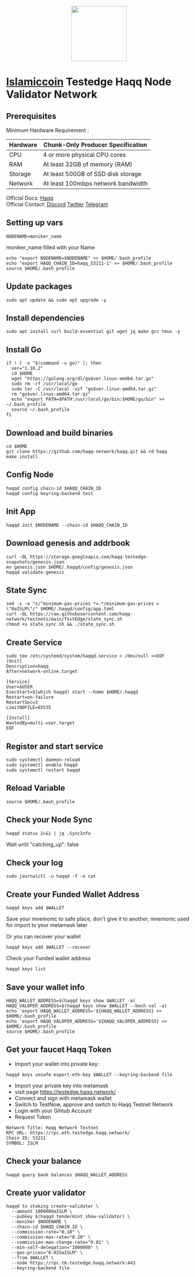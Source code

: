 <p align="center">
  <img height="150" height="auto" src="https://user-images.githubusercontent.com/38981255/187036471-e23ab080-2e03-46b7-8513-23e1f6612b4a.png">
</p>

# [Islamiccoin](https://islamiccoin.net/) Testedge Haqq Node Validator Network


## Prerequisites

Minimum Hardware Requirement :

| Hardware |	Chunk-Only Producer Specification |
| -------- | ----------------------------------   |
| CPU      | 4 or more physical CPU cores         |
| RAM      | At least 32GB of memory (RAM)        |
| Storage  | At least 500GB of SSD disk storage   |
| Network  | At least 100mbps network bandwidth   |

Official Docs: [Haqq](https://docs.haqq.network/guides/validators/setup.html) </br>
Official Contact: [Discord](https://discord.gg/hG9J6zsY) [Twitter](https://twitter.com/Islamic_Coin) [Telegram](https://t.me/islamiccoin_community) 

## Setting up vars
```
NODENAME=moniker_name
```
moniker_name filled with your Name

```
echo "export NODENAME=$NODENAME" >> $HOME/.bash_profile
echo "export HAQQ_CHAIN_ID=haqq_53211-1" >> $HOME/.bash_profile
source $HOME/.bash_profile
```

## Update packages

```
sudo apt update && sudo apt upgrade -y
```

## Install dependencies

```
sudo apt install curl build-essential git wget jq make gcc tmux -y
```

## Install Go

```
if ! [ -x "$(command -v go)" ]; then
  ver="1.18.2"
  cd $HOME
  wget "https://golang.org/dl/go$ver.linux-amd64.tar.gz"
  sudo rm -rf /usr/local/go
  sudo tar -C /usr/local -xzf "go$ver.linux-amd64.tar.gz"
  rm "go$ver.linux-amd64.tar.gz"
  echo "export PATH=$PATH:/usr/local/go/bin:$HOME/go/bin" >> ~/.bash_profile
  source ~/.bash_profile
fi
```

## Download and build binaries

```
cd $HOME
git clone https://github.com/haqq-network/haqq.git && cd haqq
make install

```

## Config Node

```
haqqd config chain-id $HAQQ_CHAIN_ID
haqqd config keyring-backend test
```

## Init App

```
haqqd init $NODENAME --chain-id $HAQQ_CHAIN_ID
```

## Download genesis and addrbook

```
curl -OL https://storage.googleapis.com/haqq-testedge-snapshots/genesis.json
mv genesis.json $HOME/.haqqd/config/genesis.json
haqqd validate-genesis
```

## State Sync
```
sed -i -e "s/^minimum-gas-prices *=.*/minimum-gas-prices = \"0aISLM\"/" $HOME/.haqqd/config/app.toml
curl -OL https://raw.githubusercontent.com/haqq-network/testnets/main/TestEdge/state_sync.sh
chmod +x state_sync.sh && ./state_sync.sh
```

## Create Service

```
sudo tee /etc/systemd/system/haqqd.service > /dev/null <<EOF
[Unit]
Description=haqq
After=network-online.target

[Service]
User=$USER
ExecStart=$(which haqqd) start --home $HOME/.haqqd
Restart=on-failure
RestartSec=3
LimitNOFILE=65535

[Install]
WantedBy=multi-user.target
EOF
```

## Register and start service

```
sudo systemctl daemon-reload
sudo systemctl enable haqqd
sudo systemctl restart haqqd
```
## Reload Variable

```
source $HOME/.bash_profile
```

## Check your Node Sync

```
haqqd status 2>&1 | jq .SyncInfo
```

Wait until "catching_up": false

## Check your log

```
sudo journalctl -u haqqd -f -o cat
```

## Create your Funded Wallet Address

```
haqqd keys add $WALLET
```
Save your mnemonic to safe place, don't give it to another, mnemonic used for import to your metamask later


Or you can recover your wallet

```
haqqd keys add $WALLET --recover
```

Check your Funded wallet address 

```
haqqd keys list
```

## Save your wallet info

```
HAQQ_WALLET_ADDRESS=$(haqqd keys show $WALLET -a)
HAQQ_VALOPER_ADDRESS=$(haqqd keys show $WALLET --bech val -a)
echo 'export HAQQ_WALLET_ADDRESS='${HAQQ_WALLET_ADDRESS} >> $HOME/.bash_profile
echo 'export HAQQ_VALOPER_ADDRESS='${HAQQ_VALOPER_ADDRESS} >> $HOME/.bash_profile
source $HOME/.bash_profile
```

## Get your faucet Haqq Token

- Import your wallet into private key:
```
haqqd keys unsafe-export-eth-key $WALLET --keyring-backend file
```

- Import your private key into metamask
- visit page https://testedge.haqq.network/
- Connect and sign with metamask wallet 
- Switch to TestNow, approve and switch to Haqq Testnet Network 
- Login with your Gihtub Account
- Request Token

```
Network Title: Haqq Network Testnet
RPC URL: https://rpc.eth.testedge.haqq.network/
Chain ID: 53211
SYMBOL: ISLM
```

## Check your balance

```
haqqd query bank balances $HAQQ_WALLET_ADDRESS
```

## Create yuor validator
```
haqqd tx staking create-validator \
  --amount 1000000aISLM \
  --pubkey $(haqqd tendermint show-validator) \
  --moniker $NODENAME \
  --chain-id $HAQQ_CHAIN_ID \
  --commission-rate="0.10" \
  --commission-max-rate="0.20" \
  --commission-max-change-rate="0.01" \
  --min-self-delegation="1000000" \
  --gas-prices="0.025aISLM" \
  --from $WALLET \
  --node https://rpc.tm.testedge.haqq.network:443
  --keyring-backend file
```
